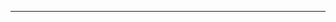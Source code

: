 <!--
CO_OP_TRANSLATOR_METADATA:
{
  "original_hash": "77735b446eb79b1bba9c849865cd0ced",
  "translation_date": "2025-08-28T18:05:19+00:00",
  "source_file": "03-GettingStarted/05-stdio-server/README.md",
  "language_code": "da"
}
-->


---


